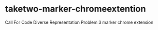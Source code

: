 # taketwo-marker-chromeextention
Call For Code Diverse Representation Problem 3 marker chrome extension
